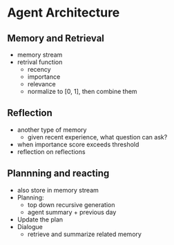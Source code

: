 # Agent Architecture

## Memory and Retrieval

- memory stream
- retrival function
  - recency
  - importance
  - relevance
  - normalize to [0, 1], then combine them

## Reflection

- another type of memory
  - given recent experience, what question can ask?
- when importance score exceeds threshold
- reflection on reflections

## Plannning and reacting

- also store in memory stream
- Planning:
  - top down recursive generation
  - agent summary + previous day
- Update the plan
- Dialogue
  - retrieve and summarize related memory
